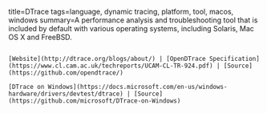 title=DTrace
tags=language, dynamic tracing, platform, tool, macos, windows
summary=A performance analysis and troubleshooting tool that is included by default with various operating systems, including Solaris, Mac OS X and FreeBSD.
~~~~~~

[Website](http://dtrace.org/blogs/about/) | [OpenDTrace Specification](https://www.cl.cam.ac.uk/techreports/UCAM-CL-TR-924.pdf) | [Source](https://github.com/opendtrace/)

[DTrace on Windows](https://docs.microsoft.com/en-us/windows-hardware/drivers/devtest/dtrace) | [Source](https://github.com/microsoft/DTrace-on-Windows)


